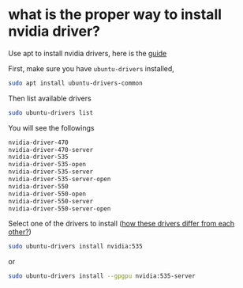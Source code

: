 # what is the proper way to install nvidia driver?

Use apt to install nvidia drivers, here is the [guide](https://ubuntu.com/server/docs/nvidia-drivers-installation)

First, make sure you have `ubuntu-drivers` installed,

```bash
sudo apt install ubuntu-drivers-common
```

Then list available drivers

```bash
sudo ubuntu-drivers list
```

You will see the followings

```bash
nvidia-driver-470
nvidia-driver-470-server
nvidia-driver-535
nvidia-driver-535-open
nvidia-driver-535-server
nvidia-driver-535-server-open
nvidia-driver-550
nvidia-driver-550-open
nvidia-driver-550-server
nvidia-driver-550-server-open
```

Select one of the drivers to install ([how these drivers differ from each other?](https://askubuntu.com/questions/1262401/what-is-the-nvidia-server-driver))

```bash
sudo ubuntu-drivers install nvidia:535
```

or

```bash
sudo ubuntu-drivers install --gpgpu nvidia:535-server
```
